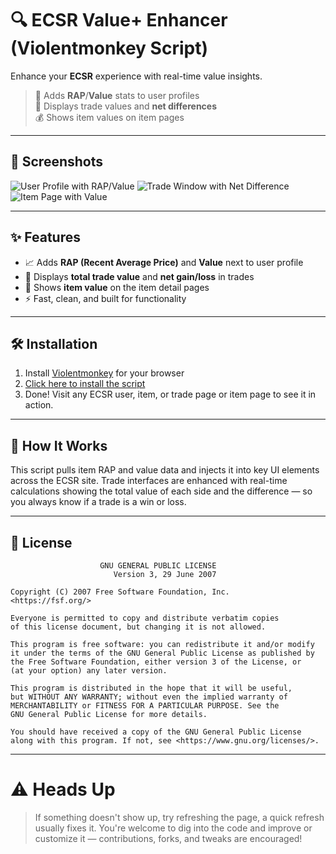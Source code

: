 # 🔍 ECSR Value+ Enhancer (Violentmonkey Script)

Enhance your **ECSR** experience with real-time value insights.

> 🎯 Adds **RAP**/**Value** stats to user profiles  
> 🔁 Displays trade values and **net differences**  
> 💰 Shows item values on item pages  

---

## 📸 Screenshots

<!-- Add your images here -->
<!-- Example: -->
![User Profile with RAP/Value](https://github.com/user-attachments/assets/86bf4f2c-9f90-4cd9-b0e0-5ba21d0feb40)
![Trade Window with Net Difference](https://github.com/user-attachments/assets/8cd4c66d-34c1-4a33-a4f6-96a214081b33)
![Item Page with Value](https://github.com/user-attachments/assets/98519208-930d-4267-bffb-844706f29f29)


---

## ✨ Features

- 📈 Adds **RAP (Recent Average Price)** and **Value** next to user profile
- 🔄 Displays **total trade value** and **net gain/loss** in trades
- 🧠 Shows **item value** on the item detail pages
- ⚡ Fast, clean, and built for functionality

---

## 🛠️ Installation

1. Install [Violentmonkey](https://violentmonkey.github.io/) for your browser
2. [Click here to install the script](https://raw.githubusercontent.com/AR-Z/RTB-ECSR/refs/heads/main/index.js) <!-- Link to your raw script -->
3. Done! Visit any ECSR user, item, or trade page or item page to see it in action.

---

## 🚀 How It Works

This script pulls item RAP and value data and injects it into key UI elements across the ECSR site. Trade interfaces are enhanced with real-time calculations showing the total value of each side and the difference — so you always know if a trade is a win or loss.

---

## 🧾 License

```text
                    GNU GENERAL PUBLIC LICENSE
                       Version 3, 29 June 2007

Copyright (C) 2007 Free Software Foundation, Inc.
<https://fsf.org/>

Everyone is permitted to copy and distribute verbatim copies
of this license document, but changing it is not allowed.

This program is free software: you can redistribute it and/or modify
it under the terms of the GNU General Public License as published by
the Free Software Foundation, either version 3 of the License, or
(at your option) any later version.

This program is distributed in the hope that it will be useful,
but WITHOUT ANY WARRANTY; without even the implied warranty of
MERCHANTABILITY or FITNESS FOR A PARTICULAR PURPOSE. See the
GNU General Public License for more details.

You should have received a copy of the GNU General Public License
along with this program. If not, see <https://www.gnu.org/licenses/>.

```
---

# ⚠️ Heads Up
>If something doesn't show up, try refreshing the page, a quick refresh usually fixes it.
>You're welcome to dig into the code and improve or customize it — contributions, forks, and tweaks are encouraged!


